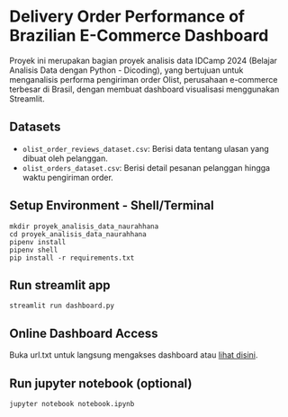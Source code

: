 # Delivery Order Performance of Brazilian E-Commerce Dashboard
Proyek ini merupakan bagian proyek analisis data IDCamp 2024 (Belajar Analisis Data dengan Python - Dicoding), yang bertujuan untuk menganalisis performa pengiriman order Olist, perusahaan e-commerce terbesar di Brasil, dengan membuat dashboard visualisasi menggunakan Streamlit. 

## Datasets
- `olist_order_reviews_dataset.csv`: Berisi data tentang ulasan yang dibuat oleh pelanggan.
- `olist_orders_dataset.csv`: Berisi detail pesanan pelanggan hingga waktu pengiriman order.

## Setup Environment - Shell/Terminal
```
mkdir proyek_analisis_data_naurahhana
cd proyek_analisis_data_naurahhana
pipenv install
pipenv shell
pip install -r requirements.txt
```

## Run streamlit app
```
streamlit run dashboard.py
```

## Online Dashboard Access
Buka url.txt untuk langsung mengakses dashboard atau [lihat disini](https://project-aircyvmetxvmkxyz5v8jm2.streamlit.app/).

## Run jupyter notebook (optional)
```
jupyter notebook notebook.ipynb
```
